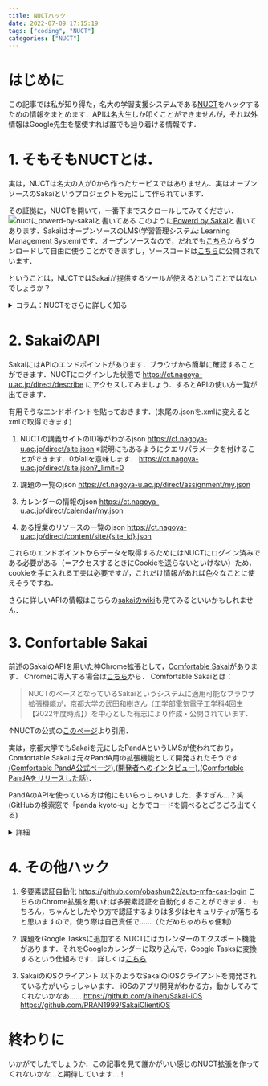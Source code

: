 ```yaml
---
title: NUCTハック
date: 2022-07-09 17:15:19
tags: ["coding", "NUCT"]
categories: ["NUCT"]
---
```


# はじめに
この記事では私が知り得た，名大の学習支援システムである[NUCT](https://ct.nagoya-u.ac.jp/portal)をハックするための情報をまとめます．APIは名大生しか叩くことができませんが，それ以外情報はGoogle先生を駆使すれば誰でも辿り着ける情報です．

# 1. そもそもNUCTとは．

実は，NUCTは名大の人が0から作ったサービスではありません．実はオープンソースのSakaiというプロジェクトを元にして作られています．

その証拠に，NUCTを開いて，一番下までスクロールしてみてください．
![nuctにpowerd-by-sakaiと書いてある](/images/nuct-powerd-by-sakai.png)
このように[Powerd by Sakai](https://www.sakailms.org/)と書いてあります．SakaiはオープンソースのLMS(学習管理システム: Learning Management System)です．オープンソースなので，だれでも[こちら](http://source.sakaiproject.org/release/22.0/)からダウンロードして自由に使うことができますし，ソースコードは[こちら](https://github.com/sakaiproject/sakai)に公開されています．

ということは，NUCTではSakaiが提供するツールが使えるということではないでしょうか？

<details>
<summary>コラム：NUCTをさらに詳しく知る</summary>

NUCTは2010年度から[(出典)](https://www.hosei.ac.jp/application/files/5315/7656/1949/JaSakaiConf5_ohta.pdf)提供されており，Sakaiを元にして名大独自のアレンジを加えたシステムとなっています．独自のアレンジの例としては，NUCTの情報と連携した動画配信サービスがあるそうです[(出典)](
https://www.hosei.ac.jp/application/files/9815/7655/7741/JaSakai2015_nagoya-u.pdf)．また，2020年のCOVID-19の一斉休校の際はNUCTによるDXにさまざまな工夫がされていたようです[(資料pdf)](https://www.nii.ac.jp/event/upload/20210326-06_Mori.pdf), [(当時作られたであろう教員向けサイト)](https://media.itc.nagoya-u.ac.jp/nuct_how_to_use_2020/)．
</details>


# 2. SakaiのAPI
SakaiにはAPIのエンドポイントがあります．ブラウザから簡単に確認することができます．NUCTにログインした状態で https://ct.nagoya-u.ac.jp/direct/describe にアクセスしてみましょう．するとAPIの使い方一覧が出てきます．

有用そうなエンドポイントを貼っておきます．(末尾の.jsonを.xmlに変えるとxmlで取得できます)
1. NUCTの講義サイトのID等がわかるjson
https://ct.nagoya-u.ac.jp/direct/site.json
※説明にもあるようにクエリパラメータを付けることができます．0がallを意味します．
https://ct.nagoya-u.ac.jp/direct/site.json?_limit=0

2. 課題の一覧のjson
https://ct.nagoya-u.ac.jp/direct/assignment/my.json

3. カレンダーの情報のjson
https://ct.nagoya-u.ac.jp/direct/calendar/my.json

4. ある授業のリソースの一覧のjson
https://ct.nagoya-u.ac.jp/direct/content/site/{site_id}.json

これらのエンドポイントからデータを取得するためにはNUCTにログイン済みである必要がある（＝アクセスするときにCookieを送らないといけない）ため，cookieを手に入れる工夫は必要ですが，これだけ情報があれば色々なことに使えそうですね．

さらに詳しいAPIの情報はこちらの[sakaiのwiki](https://sakaiproject.atlassian.net/wiki/spaces/CONF/overview?mode=global)も見てみるといいかもしれません．
# 3. Confortable Sakai

前述のSakaiのAPIを用いた神Chrome拡張として，[Comfortable Sakai](https://github.com/kyoto-u/comfortable-sakai)があります．
Chromeに導入する場合は[こちら](https://chrome.google.com/webstore/detail/comfortable-sakai/dljchadmceknaijmdmnaaodjkkidhakh?hl=ja&authuser=0)から．
Comfortable Sakaiとは：
>NUCTのベースとなっているSakaiというシステムに適用可能なブラウザ拡張機能が，京都大学の武田和樹さん（工学部電気電子工学科4回生【2022年度時点】）を中心とした有志により作成・公開されています．

↑NUCTの公式の[このページ](https://media.itc.nagoya-u.ac.jp/nuct_faq/faq_ComfortableSakai.html)より引用．

実は，京都大学でもSakaiを元にしたPandAというLMSが使われており，Comfortable Sakaiは元々PandA用の拡張機能として開発されたそうです[(Comfortable PandA公式ページ)](https://cpanda.das82.com/),[(開発者へのインタビュー)](https://www.highedu.kyoto-u.ac.jp/connect/topics/comfortable_panda01.php),[(Comfortable PandAをリリースした話)](https://note.com/das08/n/n09e1606f5277)．

PandAのAPIを使っている方は他にもいらっしゃいました．多すぎん…？笑
(GitHubの検索窓で「panda kyoto-u」とかでコードを調べるとごろごろ出てくる)
<details><summary>詳細</summary>

- [京大の学習支援システムをハックする](https://kmconner.net/posts/2019/12/23-panda-console/)
    - [PandA上のリソースを一括ダウンロード](https://github.com/KMConner/PandaConsole)
    - [記事を参考にして作られたGo製の授業資料ダウンロードアプリ](https://github.com/santamn/PandorA)
- [clipanda](https://github.com/face0u0/clipanda)PandAのcliツール
- [PandAroid](https://github.com/tinaxd/PandAroid/tree/0cb4fd4048af85e46661233ea9072a66d94165d7)Android上からPandAの課題を確認するアプリ
- [Slack BotにPandA上の課題を通知してもらってるっぽい](https://github.com/huji333/natori-bot/blob/b20d4ca95de1e8eada2947295299239333f85840/SlackbotModules/Assignments.py)
- [Comfortable PandAのiOS移植](https://github.com/das08/ComfortablePandA-iOS)
- [PandA-Mix-Plus](https://github.com/OkanoShinri/PandA-Mix-Plus)授業のタブを時間割のように表示するアドオン
- [京都大学課題確認アプリ](https://github.com/kenbun/ku_panda_app)

コード見る限り，京大は多要素認証がなく，idとパスワードだけのcas認証でログインしているように見えました．わからないけど．

同様に，名大でもAPIを使っている人がいないか探してみましたが，あまりいませんでした…
多要素認証になる前のNUCTで使えるコードを書いている方はいらっしゃいました：https://github.com/nu50218/go-nagoyau

</details>

# 4. その他ハック

1. 多要素認証自動化
https://github.com/obashun22/auto-mfa-cas-login
こちらのChrome拡張を用いれば多要素認証を自動化することができます．
もちろん，ちゃんとしたやり方で認証するよりは多少はセキュリティが落ちると思いますので，使う際は自己責任で……（ただめちゃめちゃ便利）

2. 課題をGoogle Tasksに追加する
NUCTにはカレンダーのエクスポート機能があります．それをGoogleカレンダーに取り込んで，Google Tasksに変換するという仕組みです．詳しくは[こちら](/2021/08/10/nuct-schedule-to-gtasks-with-gas/)

3. SakaiのiOSクライアント
以下のようなSakaiのiOSクライアントを開発されている方がいらっしゃいます．
iOSのアプリ開発がわかる方，動かしてみてくれないかなあ……
https://github.com/alihen/Sakai-iOS
https://github.com/PRAN1999/SakaiClientiOS

# 終わりに
いかがでしたでしょうか．この記事を見て誰かがいい感じのNUCT拡張を作ってくれないかな…と期待しています…！
